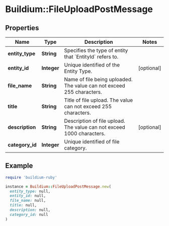 # Buildium::FileUploadPostMessage

## Properties

| Name | Type | Description | Notes |
| ---- | ---- | ----------- | ----- |
| **entity_type** | **String** | Specifies the type of entity that &#x60;EntityId&#x60; refers to. |  |
| **entity_id** | **Integer** | Unique identified of the Entity Type. | [optional] |
| **file_name** | **String** | Name of file being uploaded. The value can not exceed 255 characters. |  |
| **title** | **String** | Title of file upload. The value can not exceed 255 characters. |  |
| **description** | **String** | Description of file upload. The value can not exceed 1000 characters. | [optional] |
| **category_id** | **Integer** | Unique identified of file category. |  |

## Example

```ruby
require 'buildium-ruby'

instance = Buildium::FileUploadPostMessage.new(
  entity_type: null,
  entity_id: null,
  file_name: null,
  title: null,
  description: null,
  category_id: null
)
```

